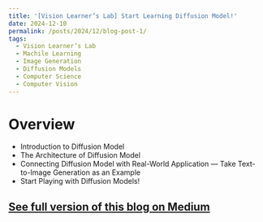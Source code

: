 ```yaml
---
title: '[Vision Learner’s Lab] Start Learning Diffusion Model!'
date: 2024-12-10
permalink: /posts/2024/12/blog-post-1/
tags:
  - Vision Learner’s Lab
  - Machile Learning
  - Image Generation
  - Diffusion Models
  - Computer Science
  - Computer Vision
---
```

# Overview
- Introduction to Diffusion Model
- The Architecture of Diffusion Model
- Connecting Diffusion Model with Real-World Application — Take Text-to-Image Generation as an Example
- Start Playing with Diffusion Models!
## [See full version of this blog on Medium](https://medium.com/@heming7266/vision-learners-lab-start-learning-diffusion-model-a8d9bad58546)